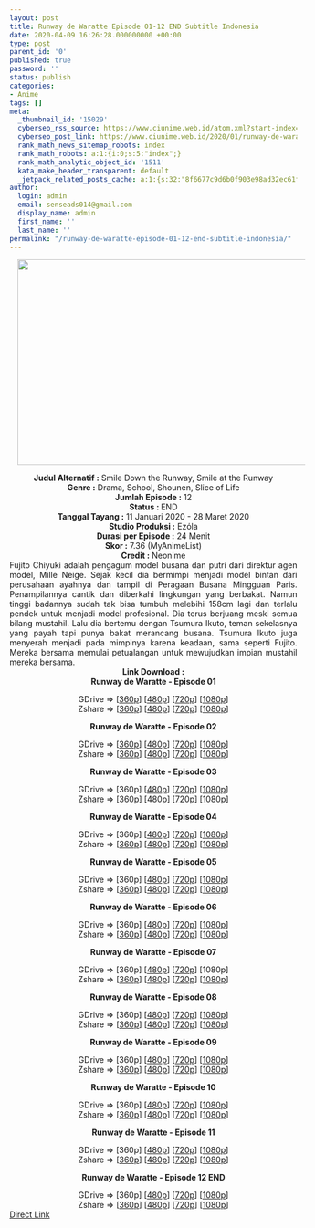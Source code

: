 ```yaml
---
layout: post
title: Runway de Waratte Episode 01-12 END Subtitle Indonesia
date: 2020-04-09 16:26:28.000000000 +00:00
type: post
parent_id: '0'
published: true
password: ''
status: publish
categories:
- Anime
tags: []
meta:
  _thumbnail_id: '15029'
  cyberseo_rss_source: https://www.ciunime.web.id/atom.xml?start-index=901&max-results=150
  cyberseo_post_link: https://www.ciunime.web.id/2020/01/runway-de-waratte-subtitle-indonesia.html
  rank_math_news_sitemap_robots: index
  rank_math_robots: a:1:{i:0;s:5:"index";}
  rank_math_analytic_object_id: '1511'
  kata_make_header_transparent: default
  _jetpack_related_posts_cache: a:1:{s:32:"8f6677c9d6b0f903e98ad32ec61f8deb";a:2:{s:7:"expires";i:1652277238;s:7:"payload";a:0:{}}}
author:
  login: admin
  email: senseads014@gmail.com
  display_name: admin
  first_name: ''
  last_name: ''
permalink: "/runway-de-waratte-episode-01-12-end-subtitle-indonesia/"
---
```

<div class="separator" style="clear: both; text-align: center;"><a href="https://1.bp.blogspot.com/-F1pm0cgBSrc/XhlziHzTrWI/AAAAAAAAd1k/wyIeIwCasDARmWP-GBctB1vWR0D_j5T6ACLcBGAsYHQ/s1600/Runway%2Bde%2BWaratte.jpg" imageanchor="1" style="margin-left: 1em; margin-right: 1em;"><img border="0" data-original-height="720" data-original-width="1280" height="360" src="{{ site.baseurl }}/assets/2020/04/Runway%2Bde%2BWaratte.jpg" width="640" /></a></div>
<p>
<div style="text-align: center;"><b>Judul</b><b><b>&nbsp;Alternatif</b>&nbsp;:</b>&nbsp;Smile Down the Runway,&nbsp;Smile at the Runway</div>
<div style="text-align: center;"><b>Genre :</b>&nbsp;Drama, School, Shounen, Slice of Life</div>
<div style="text-align: center;"><b>Jumlah Episode :</b>&nbsp;12<br /><b>Status :&nbsp;</b>END<br /><b>Tanggal Tayang :</b>&nbsp;11 Januari 2020&nbsp;- 28 Maret 2020<br /><b>Studio Produksi :</b>&nbsp;Ezόla<br /><b>Durasi per Episode :</b>&nbsp;24 Menit</div>
<div style="text-align: center;"><b>Skor :</b>&nbsp;7.36 (MyAnimeList)<br /><b>Credit :</b>&nbsp;Neonime</div>
<div style="text-align: center;"></div>
<div style="text-align: justify;">Fujito Chiyuki adalah pengagum model busana dan putri dari direktur agen model, Mille Neige. Sejak kecil dia bermimpi menjadi model bintan dari perusahaan ayahnya dan tampil di Peragaan Busana Mingguan Paris. Penampilannya cantik dan diberkahi lingkungan yang berbakat. Namun tinggi badannya sudah tak bisa tumbuh melebihi 158cm lagi dan terlalu pendek untuk menjadi model profesional. Dia terus berjuang meski semua bilang mustahil. Lalu dia bertemu dengan Tsumura Ikuto, teman sekelasnya yang payah tapi punya bakat merancang busana. Tsumura Ikuto juga menyerah menjadi pada mimpinya karena keadaan, sama seperti Fujito. Mereka bersama memulai petualangan untuk mewujudkan impian mustahil mereka bersama.</div>
<div style="text-align: justify;"></div>
<div style="text-align: justify;"></div>
<div style="text-align: center;"><b>Link Download :</b></div>
<div style="text-align: center;"><b>Runway de Waratte&nbsp;- Episode 01</b></p>
<div style="text-align: center;">GDrive =&gt; [<a href="https://drive.google.com/uc?export=download&amp;id=1WqHeLugO-zrCV8a6SMPaVtIUAfajWiB0" target="_blank" rel="noopener">360p</a>] [<a href="https://drive.google.com/uc?export=download&amp;id=1rOFd9PKj-c5xXWlcrlf2QKqX7sOWoN1L" target="_blank" rel="noopener">480p</a>] [<a href="https://drive.google.com/uc?export=download&amp;id=1YHLICa5k-77zsgAEz95C9rIq_iQ1vAkK" target="_blank" rel="noopener">720p</a>] [<a href="https://drive.google.com/uc?id=1j46NE83xzr51vQNYRYbZ4biP5M6hvdyV" target="_blank" rel="noopener">1080p</a>]<br />Zshare =&gt; [<a href="https://www106.zippyshare.com/v/VbgpZoRb/file.html" target="_blank" rel="noopener">360p</a>] [<a href="https://www42.zippyshare.com/v/GEMHIFnh/file.html" target="_blank" rel="noopener">480p</a>] [<a href="https://www120.zippyshare.com/v/gV6qAO6q/file.html" target="_blank" rel="noopener">720p</a>] [<a href="https://www57.zippyshare.com/v/PmdyP1o5/file.html" target="_blank" rel="noopener">1080p</a>]</p>
<p><b>Runway de Waratte&nbsp;- Episode 02</b></p>
<div style="text-align: center;">GDrive =&gt; [<a href="https://drive.google.com/uc?export=download&amp;id=1-P95Cn8aTvFgVQ4LfUeURGGl9bNiv8QY" target="_blank" rel="noopener">360p</a>] [<a href="https://drive.google.com/uc?export=download&amp;id=1UqALzbagdqYckbAv5TMCZM9UnLn6u4RU" target="_blank" rel="noopener">480p</a>] [<a href="https://drive.google.com/uc?export=download&amp;id=1j2tUJTaqV_qtfKyR21foZalsdZPaPB2D" target="_blank" rel="noopener">720p</a>] [<a href="https://drive.google.com/uc?id=1UHdLHJ3doLWvHrv4T5VOVvQ5tBuqWrs4" target="_blank" rel="noopener">1080p</a>]<br />Zshare =&gt; [<a href="https://www18.zippyshare.com/v/uD7HMAQV/file.html" target="_blank" rel="noopener">360p</a>] [<a href="https://www17.zippyshare.com/v/Qiou4WL2/file.html" target="_blank" rel="noopener">480p</a>] [<a href="https://www20.zippyshare.com/v/CQWzTST7/file.html" target="_blank" rel="noopener">720p</a>] [<a href="https://www94.zippyshare.com/v/tpFcuIOY/file.html" target="_blank" rel="noopener">1080p</a>]</p>
<p><b>Runway de Waratte&nbsp;- Episode 03</b></p>
<div style="text-align: center;">GDrive =&gt; [360p] [<a href="https://drive.google.com/uc?export=download&amp;id=1aKOqkgx11r9SOU1b_oYH4XRGAZkIBZFv" target="_blank" rel="noopener">480p</a>] [<a href="https://drive.google.com/uc?export=download&amp;id=1K71g2sFBwsgPdTmUqrITwVyQiZBiFAoF" target="_blank" rel="noopener">720p</a>] [<a href="https://drive.google.com/uc?id=1UL2JsD102-DX5w1QAd09rnK-UR0RRiat" target="_blank" rel="noopener">1080p</a>]<br />Zshare =&gt; [<a href="https://www6.zippyshare.com/v/ZX9h821M/file.html" target="_blank" rel="noopener">360p</a>] [<a href="https://www23.zippyshare.com/v/1w7RZZmG/file.html" target="_blank" rel="noopener">480p</a>] [<a href="https://www64.zippyshare.com/v/U3XNWhXk/file.html" target="_blank" rel="noopener">720p</a>] [<a href="https://www14.zippyshare.com/v/3GLCG5kb/file.html" target="_blank" rel="noopener">1080p</a>]</p>
<p><b>Runway de Waratte&nbsp;- Episode 04</b></p>
<div style="text-align: center;">GDrive =&gt; [360p] [<a href="https://drive.google.com/uc?id=1c3GDtv0pn7jqOeRADSPsNwrQZHGpAZjE" target="_blank" rel="noopener">480p</a>] [<a href="https://drive.google.com/uc?id=1k8SHhmKppAA8i2USYcrYUOP5-nS2lRbQ" target="_blank" rel="noopener">720p</a>] [<a href="https://drive.google.com/uc?id=1CkcITdUZhGCUNaMpcLzkPWOUW9ddfu6o" target="_blank" rel="noopener">1080p</a>]<br />Zshare =&gt; [<a href="https://www45.zippyshare.com/v/ZTPE1FyD/file.html" target="_blank" rel="noopener">360p</a>] [<a href="https://www100.zippyshare.com/v/taXFaeHW/file.html" target="_blank" rel="noopener">480p</a>] [<a href="https://www77.zippyshare.com/v/4T4rZxxJ/file.html" target="_blank" rel="noopener">720p</a>] [<a href="https://www101.zippyshare.com/v/bRK2Qor5/file.html" target="_blank" rel="noopener">1080p</a>]</p>
<p><b>Runway de Waratte&nbsp;- Episode 05</b></p>
<div style="text-align: center;">GDrive =&gt; [360p] [<a href="https://drive.google.com/uc?id=1OHSl3NIPvO-I0-hh_cEE1eMRnEfIL054" target="_blank" rel="noopener">480p</a>] [<a href="https://drive.google.com/uc?id=1q2vdhQ-_ssRDs_Ort3Ak-6XKIzOSLjMm" target="_blank" rel="noopener">720p</a>] [<a href="https://drive.google.com/uc?id=1L7dMoeEdgQZDxYATWkEgpzmkNDCxvDuj" target="_blank" rel="noopener">1080p</a>]<br />Zshare =&gt; [<a href="https://www82.zippyshare.com/v/kPzESs3l/file.html" target="_blank" rel="noopener">360p</a>] [<a href="https://www18.zippyshare.com/v/PqRvEIi8/file.html" target="_blank" rel="noopener">480p</a>] [<a href="https://www31.zippyshare.com/v/kEDUtykm/file.html" target="_blank" rel="noopener">720p</a>] [<a href="https://www73.zippyshare.com/v/QzjXdy8z/file.html" target="_blank" rel="noopener">1080p</a>]</p>
<p><b>Runway de Waratte&nbsp;- Episode 06</b></p>
<div style="text-align: center;">GDrive =&gt; [360p] [<a href="https://drive.google.com/uc?id=1Ghc6FCB4eGc0LmD-npkSGKiRCAi8nJbb" target="_blank" rel="noopener">480p</a>] [<a href="https://drive.google.com/uc?id=1SjbJpyNFc8g3zKGiJy8OM3EE4iVsvFzL" target="_blank" rel="noopener">720p</a>] [<a href="https://drive.google.com/uc?id=17_yuTtJgXDr9cw4KX2YC24nhvSeonzh9" target="_blank" rel="noopener">1080p</a>]<br />Zshare =&gt; [<a href="https://www10.zippyshare.com/v/OTFIO3LQ/file.html" target="_blank" rel="noopener">360p</a>] [<a href="https://www16.zippyshare.com/v/dIZJxZh1/file.html" target="_blank" rel="noopener">480p</a>] [<a href="https://www7.zippyshare.com/v/otMr2Esk/file.html" target="_blank" rel="noopener">720p</a>] [<a href="https://www25.zippyshare.com/v/9fhvI0Up/file.html" target="_blank" rel="noopener">1080p</a>]</p>
<p><b>Runway de Waratte&nbsp;- Episode 07</b></p>
<div style="text-align: center;">GDrive =&gt; [360p] [<a href="https://drive.google.com/uc?id=1orQ_djMy8iIH_8bhbXV9p3AfxEE7ikFV" target="_blank" rel="noopener">480p</a>] [<a href="https://drive.google.com/uc?id=12XVKwiPklnXNjinjtFnEm8b4FXpydBbH" target="_blank" rel="noopener">720p</a>] [1080p]<br />Zshare =&gt; [<a href="https://www32.zippyshare.com/v/IIoYG51D/file.html" target="_blank" rel="noopener">360p</a>] [<a href="https://www117.zippyshare.com/v/dOYf9cmY/file.html" target="_blank" rel="noopener">480p</a>] [<a href="https://www44.zippyshare.com/v/2fo0sRaC/file.html" target="_blank" rel="noopener">720p</a>] [<a href="https://www117.zippyshare.com/v/PToFZWeV/file.html" target="_blank" rel="noopener">1080p</a>]</p>
<p><b>Runway de Waratte&nbsp;- Episode 08</b></p>
<div style="text-align: center;">GDrive =&gt; [360p] [<a href="https://drive.google.com/uc?id=1Lz7rUJ22R9Uyuhtwo3VeRsL0ZNK4owba" target="_blank" rel="noopener">480p</a>] [<a href="https://drive.google.com/uc?id=1TdnVkfwZDDAci5TzkTlfSRb2tLwfeqvW" target="_blank" rel="noopener">720p</a>] [<a href="https://drive.google.com/uc?id=1WPcefDV--yCWRYP4B6iFU6nizucuT3jt" target="_blank" rel="noopener">1080p</a>]<br />Zshare =&gt; [<a href="https://www85.zippyshare.com/v/HJx9wfeP/file.html" target="_blank" rel="noopener">360p</a>] [<a href="https://www5.zippyshare.com/v/dpz6WjMZ/file.html" target="_blank" rel="noopener">480p</a>] [<a href="https://www103.zippyshare.com/v/OKCpqnFi/file.html" target="_blank" rel="noopener">720p</a>] [<a href="https://www58.zippyshare.com/v/BfpWWTLs/file.html" target="_blank" rel="noopener">1080p</a>]</p>
<p><b>Runway de Waratte&nbsp;- Episode 09</b></p>
<div style="text-align: center;">GDrive =&gt; [360p] [<a href="https://drive.google.com/uc?export=download&amp;id=1PeniYOdsd46WpQI4NkRw4drw9AxSHfKz" target="_blank" rel="noopener">480p</a>] [<a href="https://drive.google.com/uc?export=download&amp;id=13aXJKWHEJ4HlYq-r5VvWpCC67iZr_5eJ" target="_blank" rel="noopener">720p</a>] [<a href="https://drive.google.com/uc?id=14wOCh5gxpZGh818FerRIhL9nEYMPecUU" target="_blank" rel="noopener">1080p</a>]<br />Zshare =&gt; [<a href="https://www34.zippyshare.com/v/GYQpFM6N/file.html" target="_blank" rel="noopener">360p</a>] [<a href="https://www6.zippyshare.com/v/xAdAq4Ja/file.html" target="_blank" rel="noopener">480p</a>] [<a href="https://www82.zippyshare.com/v/nI29LzBq/file.html" target="_blank" rel="noopener">720p</a>] [<a href="https://www100.zippyshare.com/v/Kn2SJQi9/file.html" target="_blank" rel="noopener">1080p</a>]</p>
<p><b>Runway de Waratte&nbsp;- Episode 10</b></p>
<div style="text-align: center;">GDrive =&gt; [360p] [<a href="https://drive.google.com/uc?export=download&amp;id=18jSg0-I5VovjI0ccQd01l9QF7B0GjzdT" target="_blank" rel="noopener">480p</a>] [<a href="https://drive.google.com/uc?export=download&amp;id=1nYdWBVVsiAaIbVSQinaR5AAFORE2A06S" target="_blank" rel="noopener">720p</a>] [<a href="https://drive.google.com/uc?id=1NqQukdKdQHifYJ3roHiggzi9G9tAAGb7" target="_blank" rel="noopener">1080p</a>]<br />Zshare =&gt; [<a href="https://www18.zippyshare.com/v/NTEMTjlO/file.html" target="_blank" rel="noopener">360p</a>] [<a href="https://www96.zippyshare.com/v/wdJmxUyx/file.html" target="_blank" rel="noopener">480p</a>] [<a href="https://www112.zippyshare.com/v/WQztkMDZ/file.html" target="_blank" rel="noopener">720p</a>] [<a href="https://www99.zippyshare.com/v/pFy4U6MR/file.html" target="_blank" rel="noopener">1080p</a>]</p>
<p><b>Runway de Waratte&nbsp;- Episode 11</b></p>
<div style="text-align: center;">GDrive =&gt; [360p] [<a href="https://drive.google.com/uc?export=download&amp;id=1I9l4gWtanGSitspavDQ82TXn3H00eEvq" target="_blank" rel="noopener">480p</a>] [<a href="https://drive.google.com/uc?export=download&amp;id=1ER90r17rtjmJPnmQApmMuHAPNVl4bgdF" target="_blank" rel="noopener">720p</a>] [<a href="https://www48.zippyshare.com/v/aaavGIJa/file.html" target="_blank" rel="noopener">1080p</a>]<br />Zshare =&gt; [<a href="https://www98.zippyshare.com/v/VbQzOqlD/file.html" target="_blank" rel="noopener">360p</a>] [<a href="https://www93.zippyshare.com/v/ZOleymag/file.html" target="_blank" rel="noopener">480p</a>] [<a href="https://www81.zippyshare.com/v/pXYCSP0e/file.html" target="_blank" rel="noopener">720p</a>] [<a href="https://www48.zippyshare.com/v/aaavGIJa/file.html" target="_blank" rel="noopener">1080p</a>]</p>
<p><b>Runway de Waratte&nbsp;- Episode 12 END</b></p>
<div style="text-align: center;">GDrive =&gt; [360p] [<a href="https://drive.google.com/uc?export=download&amp;id=1ruhxruLFcQAF3DCDT_yIirQEGvAo99kC" target="_blank" rel="noopener">480p</a>] [<a href="https://drive.google.com/uc?export=download&amp;id=1RRriUgfdfF8wUqcJzJBt43zsKYWLbbQU" target="_blank" rel="noopener">720p</a>] [<a href="https://drive.google.com/uc?export=download&amp;id=1o7mYAVLIYlK49Ppy4G_23GGnMGrWwT4Y" target="_blank" rel="noopener">1080p</a>]<br />Zshare =&gt; [<a href="https://www71.zippyshare.com/v/KKPkvajO/file.html" target="_blank" rel="noopener">360p</a>] [<a href="https://www49.zippyshare.com/v/FFsXzfsp/file.html" target="_blank" rel="noopener">480p</a>] [<a href="https://www39.zippyshare.com/v/YMtiP2Or/file.html" target="_blank" rel="noopener">720p</a>] [<a href="https://www85.zippyshare.com/v/c5u717Zk/file.html" target="_blank" rel="noopener">1080p</a>]</div>
</div>
</div>
</div>
</div>
</div>
</div>
</div>
</div>
</div>
</div>
</div>
</div>
<link rel="stylesheet" href="https://cdnjs.cloudflare.com/ajax/libs/font-awesome/4.7.0/css/font-awesome.min.css" />
<div class="divbtn"> <a href="https://handymansurrender.com/fihup8buzv?key=94550f7ce39444073321dde3b8782f97" class="btn"><i class="fa fa-download"></i> Direct Link</a> </div>
